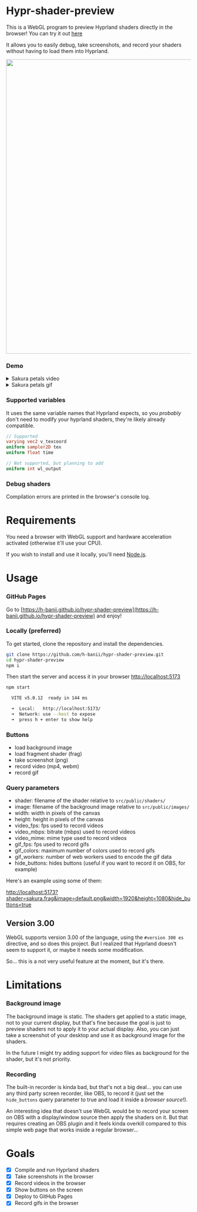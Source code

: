 # Hypr-shader-preview

This is a WebGL program to preview Hyprland shaders directly in the browser!
You can try it out [here](https://h-banii.github.io/hypr-shader-preview/?shader=sakura.frag)

It allows you to easily debug, take screenshots, and record your shaders
without having to load them into Hyprland.

<image width="800" src="https://github.com/h-banii/hypr-shader-preview/assets/121690516/d54046a7-b876-4a38-8c06-9b2602164270" />

### Demo

<details>
  <summary>Sakura petals video</summary>
  <p>
    <video src="https://github.com/h-banii/hypr-shader-preview/assets/121690516/35cccd25-f6ae-46e5-a3bb-96112e3d35ff">
    </video>
    <em>
      anime: <a href="https://www.crunchyroll.com/series/GY5V74MPY/citrus">Citrus</a><br>
      wallpaper: <a href="https://www.reddit.com/r/CitrusManga/comments/8vjcpe/">reddit</a><br>
      music: <a href="https://youtu.be/-nmeHZ8rOd8?si=_fZFE2syWFt0SVdL">さりい bgm (YouTube)</a>, <a href="https://twitter.com/sarixbgm">sarixbgm (twitter)</a>
    </em>
  </p>
</details>

<details>
  <summary>Sakura petals gif</summary>
  <p>
    <img src="https://github.com/h-banii/hypr-shader-preview/assets/121690516/92f9f9f6-573a-4ce0-9e12-ec68c9afcf27" width="800"/><br>
    <em>
      art: h-banii (<a href="https://twitter.com/h_banii">twitter</a>) (<a href="https://www.pixiv.net/en/users/56018062">pixiv</a>)
    </em>
  </p>
</details>


### Supported variables

It uses the same variable names that Hyprland expects, so you *probably* don't
need to modify your hyprland shaders, they're likely already compatible.

```glsl
// Supported
varying vec2 v_texcoord
uniform sampler2D tex
uniform float time

// Not supported, but planning to add
uniform int wl_output
```

### Debug shaders

Compilation errors are printed in the browser's console log.

# Requirements

You need a browser with WebGL support and hardware acceleration activated (otherwise it'll use your CPU).

If you wish to install and use it locally, you'll need [Node.js](https://nodejs.org/en).

# Usage

### GitHub Pages

Go to [https://h-banii.github.io/hypr-shader-preview](https://h-banii.github.io/hypr-shader-preview) and enjoy!

### Locally (preferred)

To get started, clone the repository and install the dependencies.

```sh
git clone https://github.com/h-banii/hypr-shader-preview.git
cd hypr-shader-preview
npm i
```

Then start the server and access it in your browser
[http://localhost:5173](http://localhost:5173)

```sh
npm start

  VITE v5.0.12  ready in 144 ms

  ➜  Local:   http://localhost:5173/
  ➜  Network: use --host to expose
  ➜  press h + enter to show help
```

### Buttons

- load background image
- load fragment shader (frag)
- take screenshot (png)
- record video (mp4, webm)
- record gif

### Query parameters

- shader: filename of the shader relative to `src/public/shaders/`
- image: filename of the background image relative to `src/public/images/`
- width: width in pixels of the canvas
- height: height in pixels of the canvas
- video_fps: fps used to record videos
- video_mbps: bitrate (mbps) used to record videos
- video_mime: mime type used to record videos
- gif_fps: fps used to record gifs
- gif_colors: maximum number of colors used to record gifs
- gif_workers: number of web workers used to encode the gif data
- hide_buttons: hides buttons (useful if you want to record it on OBS, for example)

Here's an example using some of them:

[http://localhost:5173?shader=sakura.frag&image=default.png&width=1920&height=1080&hide_buttons=true](http://localhost:5173?shader=sakura.frag&image=default.png&width=1920&height=1080&hide_buttons=true)

## Version 3.00

WebGL supports version 3.00 of the language, using the `#version 300 es`
directive, and so does this project. But I realized that Hyprland doesn't seem
to support it, or maybe it needs some modification.

So... this is a not very useful feature at the moment, but it's there.

# Limitations

### Background image

The background image is static. The shaders get applied to a static image, not
to your current display, but that's fine because the goal is just to preview
shaders not to apply it to your actual display. Also, you can just take a
screenshot of your desktop and use it as background image for the shaders.

In the future I might try adding support for video files as background for the
shader, but it's not priority.

### Recording

The built-in recorder is kinda bad, but that's not a big deal... you can use
any third party screen recorder, like OBS, to record it (just set the
`hide_buttons` query parameter to true and load it inside a *browser source*!).

An interesting idea that doesn't use WebGL would be to record your screen on
OBS with a display/window source then apply the shaders on it. But that
requires creating an OBS plugin and it feels kinda overkill compared to this
simple web page that works inside a regular browser...

# Goals

- [X] Compile and run Hyprland shaders
- [X] Take screenshots in the browser
- [X] Record videos in the browser
- [X] Show buttons on the screen
- [X] Deploy to GitHub Pages
- [X] Record gifs in the browser
